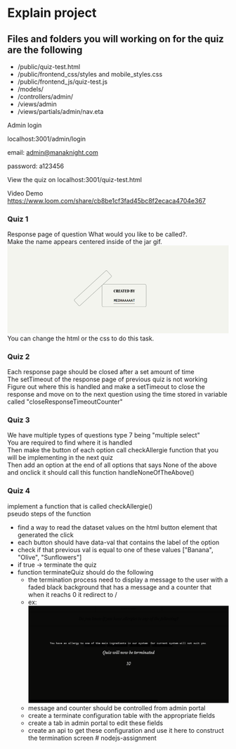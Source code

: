 # Explain project

## Files and folders you will working on for the quiz are the following

- /public/quiz-test.html
- /public/frontend_css/styles and mobile_styles.css
- /public/frontend_js/quiz-test.js
- /models/
- /controllers/admin/
- /views/admin
- /views/partials/admin/nav.eta

Admin login

localhost:3001/admin/login

email: admin@manaknight.com

password: a123456

View the quiz on localhost:3001/quiz-test.html

Video Demo https://www.loom.com/share/cb8be1cf3fad45bc8f2ecaca4704e367

### Quiz 1

Response page of question What would you like to be called?.<br>
Make the name appears centered inside of the jar gif.<br>
![Name centered example](./name_centered.png/ "Jar with centered name")<br>
You can change the html or the css to do this task.<br>

### Quiz 2

Each response page should be closed after a set amount of time<br>
The setTimeout of the response page of previous quiz is not working<br>
Figure out where this is handled and make a setTimeout to close the response and move on to the next question using the time stored in variable called "closeResponseTimeoutCounter"<br>

### Quiz 3

We have multiple types of questions type 7 being "multiple select"<br>
You are required to find where it is handled<br>
Then make the button of each option call checkAllergie function that you will be implementing in the next quiz<br>
Then add an option at the end of all options that says None of the above and onclick it should call this function handleNoneOfTheAbove()<br>

### Quiz 4

implement a function that is called checkAllergie()<br>
pseudo steps of the function

- find a way to read the dataset values on the html button element that generated the click
- each button should have data-val that contains the label of the option
- check if that previous val is equal to one of these values ["Banana", "Olive", "Sunflowers"]
- if true -> terminate the quiz
- function terminateQuiz should do the following
  - the termination process need to display a message to the user with a faded black background that has a message and a counter that when it reachs 0 it redirect to /
  - ex: ![Termination screen example](./termination_screen.png/ "Termination screen")
  - message and counter should be controlled from admin portal
  - create a terminate configuration table with the appropriate fields
  - create a tab in admin portal to edit these fields
  - create an api to get these configuration and use it here to construct the termination screen
#   n o d e j s - a s s i g n m e n t 
 
 